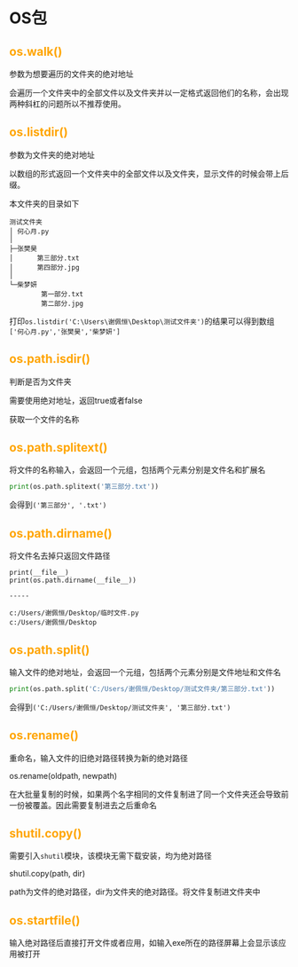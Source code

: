 # OS包

## <font color=orange>os.walk()</font>

参数为想要遍历的文件夹的绝对地址

会遍历一个文件夹中的全部文件以及文件夹并以一定格式返回他们的名称，会出现两种斜杠的问题所以不推荐使用。

## <font color=orange>os.listdir()</font>

参数为文件夹的绝对地址

以数组的形式返回一个文件夹中的全部文件以及文件夹，显示文件的时候会带上后缀。

本文件夹的目录如下

```
测试文件夹
│ 何心月.py
│ 
├─张樊昊
│      第三部分.txt
│      第四部分.jpg
│      
└─柴梦妍
        第一部分.txt
        第二部分.jpg
```

打印`os.listdir('C:\Users\谢佩恒\Desktop\测试文件夹')`的结果可以得到数组`['何心月.py','张樊昊','柴梦妍']`

## <font color=orange>os.path.isdir()</font>

判断是否为文件夹

需要使用绝对地址，返回true或者false

获取一个文件的名称

## <font color=orange>os.path.splitext()</font>

将文件的名称输入，会返回一个元组，包括两个元素分别是文件名和扩展名

```python
print(os.path.splitext('第三部分.txt'))
```

会得到`('第三部分', '.txt')`

## <font color=orange>os.path.dirname()</font>

将文件名去掉只返回文件路径

```
print(__file__)
print(os.path.dirname(__file__))

-----

c:/Users/谢佩恒/Desktop/临时文件.py
c:/Users/谢佩恒/Desktop
```

## <font color=orange>os.path.split()</font>

输入文件的绝对地址，会返回一个元组，包括两个元素分别是文件地址和文件名

```python
print(os.path.split('C:/Users/谢佩恒/Desktop/测试文件夹/第三部分.txt'))
```

会得到`('C:/Users/谢佩恒/Desktop/测试文件夹', '第三部分.txt')`

## <font color=orange>os.rename()</font>

重命名，输入文件的旧绝对路径转换为新的绝对路径

os.rename(oldpath, newpath)

在大批量复制的时候，如果两个名字相同的文件复制进了同一个文件夹还会导致前一份被覆盖。因此需要复制进去之后重命名

##  <font color=orange>shutil.copy()</font>

需要引入`shutil`模块，该模块无需下载安装，均为绝对路径

shutil.copy(path, dir)

path为文件的绝对路径，dir为文件夹的绝对路径。将文件复制进文件夹中

## <font color=orange>os.startfile()</font>

输入绝对路径后直接打开文件或者应用，如输入exe所在的路径屏幕上会显示该应用被打开





